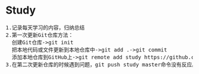 # Study
<pre>
1.记录每天学习的内容，归纳总结
2.第一次更新Git仓库方法：
  创建Git仓库->git init
  把本地代码或文件更新到本地仓库中->git add .->git commit
  添加本地仓库到GitHub上->git remote add study https://github.com/mml403249087/Study.git (更新网址在每个项目中的clone安定download中)
3.在第二次更新仓库的时候遇到问题，git push study master命令没有反应。没有任何文件更新到GitHub上。
</pre>
